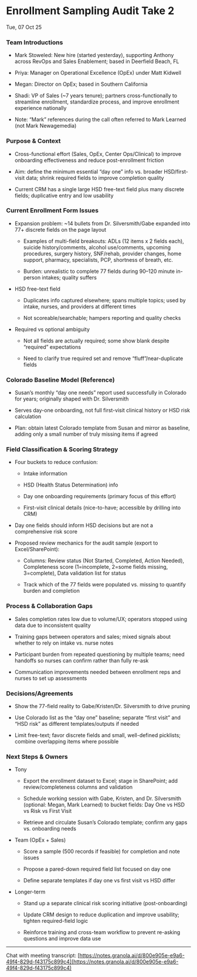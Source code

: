 # Enrollment Sampling Audit Take 2

Tue, 07 Oct 25

### Team Introductions

- Mark Stoweled: New hire (started yesterday), supporting Anthony across RevOps and Sales Enablement; based in Deerfield Beach, FL
    
- Priya: Manager on Operational Excellence (OpEx) under Matt Kidwell
    
- Megan: Director on OpEx; based in Southern California
    
- Shadi: VP of Sales (~7 years tenure); partners cross-functionally to streamline enrollment, standardize process, and improve enrollment experience nationally
    
- Note: “Mark” references during the call often referred to Mark Learned (not Mark Newagemedia)
    

### Purpose & Context

- Cross-functional effort (Sales, OpEx, Center Ops/Clinical) to improve onboarding effectiveness and reduce post-enrollment friction
    
- Aim: define the minimum essential “day one” info vs. broader HSD/first-visit data; shrink required fields to improve completion quality
    
- Current CRM has a single large HSD free-text field plus many discrete fields; duplicative entry and low usability
    

### Current Enrollment Form Issues

- Expansion problem: ~14 bullets from Dr. Silversmith/Gabe expanded into 77+ discrete fields on the page layout
    
    - Examples of multi-field breakouts: ADLs (12 items x 2 fields each), suicide history/comments, alcohol use/comments, upcoming procedures, surgery history, SNF/rehab, provider changes, home support, pharmacy, specialists, PCP, shortness of breath, etc.
        
    - Burden: unrealistic to complete 77 fields during 90–120 minute in-person intakes; quality suffers
        
- HSD free-text field
    
    - Duplicates info captured elsewhere; spans multiple topics; used by intake, nurses, and providers at different times
        
    - Not scoreable/searchable; hampers reporting and quality checks
        
- Required vs optional ambiguity
    
    - Not all fields are actually required; some show blank despite “required” expectations
        
    - Need to clarify true required set and remove “fluff”/near-duplicate fields
        

### Colorado Baseline Model (Reference)

- Susan’s monthly “day one needs” report used successfully in Colorado for years; originally shaped with Dr. Silversmith
    
- Serves day-one onboarding, not full first-visit clinical history or HSD risk calculation
    
- Plan: obtain latest Colorado template from Susan and mirror as baseline, adding only a small number of truly missing items if agreed
    

### Field Classification & Scoring Strategy

- Four buckets to reduce confusion:
    
    - Intake information
        
    - HSD (Health Status Determination) info
        
    - Day one onboarding requirements (primary focus of this effort)
        
    - First-visit clinical details (nice-to-have; accessible by drilling into CRM)
        
- Day one fields should inform HSD decisions but are not a comprehensive risk score
    
- Proposed review mechanics for the audit sample (export to Excel/SharePoint):
    
    - Columns: Review status (Not Started, Completed, Action Needed), Completeness score (1=incomplete, 2=some fields missing, 3=complete), Data validation list for status
        
    - Track which of the 77 fields were populated vs. missing to quantify burden and completion
        

### Process & Collaboration Gaps

- Sales completion rates low due to volume/UX; operators stopped using data due to inconsistent quality
    
- Training gaps between operators and sales; mixed signals about whether to rely on intake vs. nurse notes
    
- Participant burden from repeated questioning by multiple teams; need handoffs so nurses can confirm rather than fully re-ask
    
- Communication improvements needed between enrollment reps and nurses to set up assessments
    

### Decisions/Agreements

- Show the 77-field reality to Gabe/Kristen/Dr. Silversmith to drive pruning
    
- Use Colorado list as the “day one” baseline; separate “first visit” and “HSD risk” as different templates/outputs if needed
    
- Limit free-text; favor discrete fields and small, well-defined picklists; combine overlapping items where possible
    

### Next Steps & Owners

- Tony
    
    - Export the enrollment dataset to Excel; stage in SharePoint; add review/completeness columns and validation
        
    - Schedule working session with Gabe, Kristen, and Dr. Silversmith (optional: Megan, Mark Learned) to bucket fields: Day One vs HSD vs Risk vs First Visit
        
    - Retrieve and circulate Susan’s Colorado template; confirm any gaps vs. onboarding needs
        
- Team (OpEx + Sales)
    
    - Score a sample (500 records if feasible) for completion and note issues
        
    - Propose a pared-down required field list focused on day one
        
    - Define separate templates if day one vs first visit vs HSD differ
        
- Longer-term
    
    - Stand up a separate clinical risk scoring initiative (post-onboarding)
        
    - Update CRM design to reduce duplication and improve usability; tighten required-field logic
        
    - Reinforce training and cross-team workflow to prevent re-asking questions and improve data use
        

---

Chat with meeting transcript: [https://notes.granola.ai/d/800e905e-e9a6-49f4-829d-f43175c899c4](https://notes.granola.ai/d/800e905e-e9a6-49f4-829d-f43175c899c4)